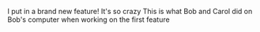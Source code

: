 I put in a brand new feature! It's so crazy
This is what Bob and Carol did on Bob's computer when working on the first feature
 
